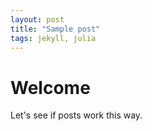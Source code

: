 ```yaml
---
layout: post
title: "Sample post"
tags: jekyll, julia
---
```


# Welcome

Let's see if posts work this way.
